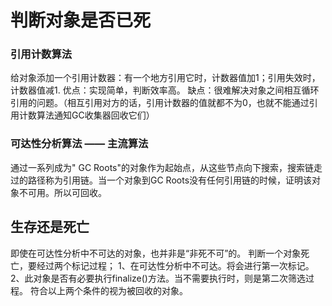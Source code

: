 # 判断对象是否已死
### 引用计数算法
给对象添加一个引用计数器：有一个地方引用它时，计数器值加1；引用失效时，计数器值减1.
优点：实现简单，判断效率高。
缺点：很难解决对象之间相互循环引用的问题。（相互引用对方的话，引用计数器的值就都不为0，也就不能通过引用计数算法通知GC收集器回收它们）

### 可达性分析算法 —— 主流算法
通过一系列成为" GC Roots"的对象作为起始点，从这些节点向下搜索，搜索链走过的路径称为引用链。当一个对象到GC Roots没有任何引用链的时候，证明该对象不可用。所以可回收。

## 生存还是死亡
即使在可达性分析中不可达的对象，也并非是“非死不可”的。
判断一个对象死亡，要经过两个标记过程；
1、在可达性分析中不可达。将会进行第一次标记。
2、此对象是否有必要执行finalize()方法。当不需要执行时，则是第二次筛选过程。
符合以上两个条件的视为被回收的对象。